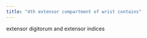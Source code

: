 ```yaml
---
title: "4th extensor compartment of wrist contains"
---
```

extensor digitorum and extensor indices

